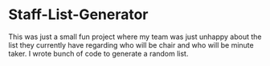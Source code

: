 # Staff-List-Generator
This was just a small fun project where my team was just unhappy about the list they currently have regarding who will be chair and who will be minute taker. I wrote bunch of code to generate a random list.
